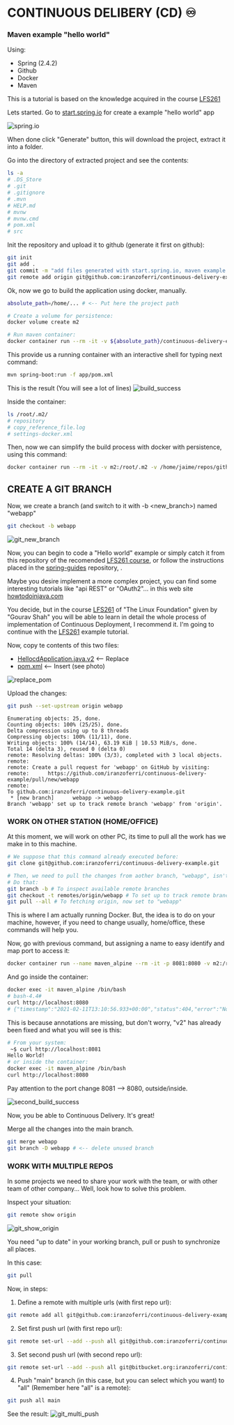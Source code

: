 # CONTINUOUS DELIBERY (CD) ♾️
### Maven example "hello world"
Using:
- Spring (2.4.2)
- Github
- Docker
- Maven

This is a tutorial is based on the knowledge acquired in the course [LFS261](https://training.linuxfoundation.org/training/devops-and-sre-fundamentals-implementing-continuous-delivery-lfs261/)

Lets started. Go to [start.spring.io](https://start.spring.io/) for create a example "hello world" app

![spring.io](img/spring.io.png)

When done click "Generate" button, this will download the project, extract it into a folder.


Go into the directory of extracted project and see the contents:
```bash
ls -a
# .DS_Store
# .git
# .gitignore
# .mvn
# HELP.md
# mvnw
# mvnw.cmd
# pom.xml
# src
```

Init the repository and upload it to github (generate it first on github):
```bash
git init
git add .
git commit -m "add files generated with start.spring.io, maven example project"
git remote add origin git@github.com:iranzoferri/continuous-delivery-example.git
```

Ok, now we go to build the application using docker, manually.

```bash
absolute_path=/home/... # <-- Put here the project path

# Create a volume for persistence:
docker volume create m2

# Run maven container:
docker container run --rm -it -v ${absolute_path}/continuous-delivery-example:/app maven:alpine sh
```

This provide us a running container with an interactive shell for typing next command:

```bash
mvn spring-boot:run -f app/pom.xml
```

This is the result (You will see a lot of lines)
![build_success](img/build_success.png)

Inside the container:
```bash
ls /root/.m2/
# repository
# copy_reference_file.log
# settings-docker.xml
```

Then, now we can simplify the build process with docker with persistence, using this command:

```bash
docker container run --rm -it -v m2:/root/.m2 -v /home/jaime/repos/github/continuous-delivery-example:/app maven:alpine mvn spring-boot:run -f app/pom.xml
```

## CREATE A GIT BRANCH

Now, we create a branch (and switch to it with -b <new_branch>) named "webapp"

```bash
git checkout -b webapp
```

![git_new_branch](img/git_new_branch.png)

Now, you can begin to code a "Hello world" example or simply catch it from this repository of the recomended [LFS261 course](https://training.linuxfoundation.org/training/devops-and-sre-fundamentals-implementing-continuous-delivery-lfs261/), or follow the instructions placed in the [spring-guides](https://github.com/spring-guides/gs-spring-boot) repository, .

Maybe you desire implement a more complex project, you can find some interesting tutorials like "api REST" or "OAuth2"... in this web site [howtodoinjava.com](https://howtodoinjava.com/spring-boot2/rest/rest-api-example/)

You decide, but in the course [LFS261](https://training.linuxfoundation.org/training/devops-and-sre-fundamentals-implementing-continuous-delivery-lfs261/) of "The Linux Foundation" given by "Gourav Shah" you will be able to learn in detail the whole process of implementation of Continuous Deployment, I recommend it. I'm going to continue with the [LFS261](https://training.linuxfoundation.org/training/devops-and-sre-fundamentals-implementing-continuous-delivery-lfs261/) example tutorial.

Now, copy te contents of this two files:
- [HellocdApplication.java.v2](https://raw.githubusercontent.com/lfs261/devops-repo/master/hellocd/HellocdApplication.java.v2) <-- Replace
- [pom.xml](https://raw.githubusercontent.com/lfs261/devops-repo/master/hellocd/pom.xml.snippet1) <-- Insert (see photo)

![replace_pom](img/replace_pom.png)

Upload the changes:
```bash
git push --set-upstream origin webapp
```
```
Enumerating objects: 25, done.
Counting objects: 100% (25/25), done.
Delta compression using up to 8 threads
Compressing objects: 100% (11/11), done.
Writing objects: 100% (14/14), 63.19 KiB | 10.53 MiB/s, done.
Total 14 (delta 3), reused 0 (delta 0)
remote: Resolving deltas: 100% (3/3), completed with 3 local objects.
remote:
remote: Create a pull request for 'webapp' on GitHub by visiting:
remote:      https://github.com/iranzoferri/continuous-delivery-example/pull/new/webapp
remote:
To github.com:iranzoferri/continuous-delivery-example.git
 * [new branch]      webapp -> webapp
Branch 'webapp' set up to track remote branch 'webapp' from 'origin'.
```

### WORK ON OTHER STATION (HOME/OFFICE)

At this moment, we will work on other PC, its time to pull all the work has we make in to this machine.

```bash
# We suppose that this command already executed before:
git clone git@github.com:iranzoferri/continuous-delivery-example.git

# Then, we need to pull the changes from aother branch, "webapp", isn't in this machine...
# Do that:
git branch -b # To inspect available remote branches
git checkout -t remotes/origin/webapp # To set up to track remote branch
git pull --all # To fetching origin, now set to "webapp"
```

This is where I am actually running Docker. But, the idea is to do on your machine, however, if you need to change usually, home/office, these commands will help you.

Now, go with previous command, but assigning a name to easy identify and map port to access it:
```bash
docker container run --name maven_alpine --rm -it -p 8081:8080 -v m2:/root/.m2 -v /home/jaime/repos/github/continuous-delivery-example:/app maven:alpine mvn spring-boot:run -f app/pom.xml
```

And go inside the container:
```bash
docker exec -it maven_alpine /bin/bash
# bash-4.4# 
curl http://localhost:8080
# {"timestamp":"2021-02-11T13:10:56.933+00:00","status":404,"error":"Not Found","message":"","path":"/"}
```

This is because annotations are missing, but don't worry, "v2" has already been fixed and what you will see is this:

```bash
# From your system:
 ~$ curl http://localhost:8081
Hello World!
# or inside the container:
docker exec -it maven_alpine /bin/bash
curl http://localhost:8080
```

Pay attention to the port change 8081 --> 8080, outside/inside.

![second_build_success](img/second_build_success.png)

Now, you be able to Continuous Delivery. It's great!


Merge all the changes into the main branch.
```bash
git merge webapp
git branch -D webapp # <-- delete unused branch
```


### WORK WITH MULTIPLE REPOS

In some projects we need to share your work with the team, or with other team of other company...
Well, look how to solve this problem.

Inspect your situation:
```bash
git remote show origin 
```

![git_show_origin](img/git_show_origin.png)

You need "up to date" in your working branch, pull or push to synchronize all places.

In this case:
```bash
git pull
```

Now, in steps:

1. Define a remote with multiple urls (with first repo url):
```bash
git remote add all git@github.com:iranzoferri/continuous-delivery-example.git
```

2. Set first push url (with first repo url):
```bash
git remote set-url --add --push all git@github.com:iranzoferri/continuous-delivery-example.git
```

3. Set second push url (with second repo url):
```bash
git remote set-url --add --push all git@bitbucket.org:iranzoferri/continuous-delivery-example.git
```

4. Push "main" branch (in this case, but you can select which you want) to "all" (Remember here "all" is a remote):
```bash
git push all main
```

See the result:
![git_multi_push](img/git_multi_push.png)